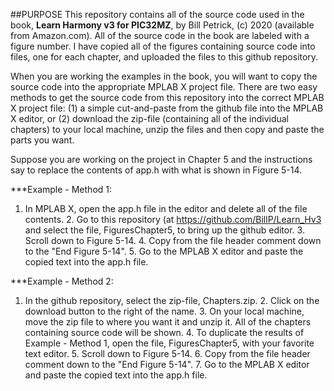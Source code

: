 ##PURPOSE
This repository contains all of the source code used in the book, **Learn Harmony v3 for PIC32MZ**, by Bill Petrick, (c) 2020 (available from Amazon.com).  All of the source code in the book are labeled with a figure number.  I have copied all of the figures containing source code into files, one for each chapter, and uploaded the files to this github repository.  

When you are working the examples in the book, you will want to copy the source code into the appropriate MPLAB X project file.  There are two easy methods to get the source code from this repository into the correct MPLAB X project file: (1) a simple cut-and-paste from the github file into the MPLAB X editor, or (2) download the zip-file (containing all of the individual chapters) to your local machine, unzip the files and then copy and paste the parts you want.

Suppose you are working on the project in Chapter 5 and the instructions say to replace the contents of app.h with what is shown in Figure 5-14. 

***Example - Method 1:

1. In MPLAB X, open the app.h file in the editor and delete all of the file contents. 2. Go to this repository (at https://github.com/BillP/Learn_Hv3 and select the file, FiguresChapter5, to bring up the github editor.  3. Scroll down to Figure 5-14.  4.  Copy from the file header comment down to the "End Figure 5-14".  5.  Go to the MPLAB X editor and paste the copied text into the app.h file.  

***Example - Method 2:

1.  In the github repository, select the zip-file, Chapters.zip.  2.  Click on the download button to the right of the name.  3.  On your local machine, move the zip file to where you want it and unzip it.  All of the chapters containing source code will be shown.  4.  To duplicate the results of Example - Method 1, open the file, FiguresChapter5, with your favorite text editor. 5.  Scroll down to Figure 5-14.  6.  Copy from the file header comment down to the "End Figure 5-14".  7.  Go to the MPLAB X editor and paste the copied text into the app.h file. 

